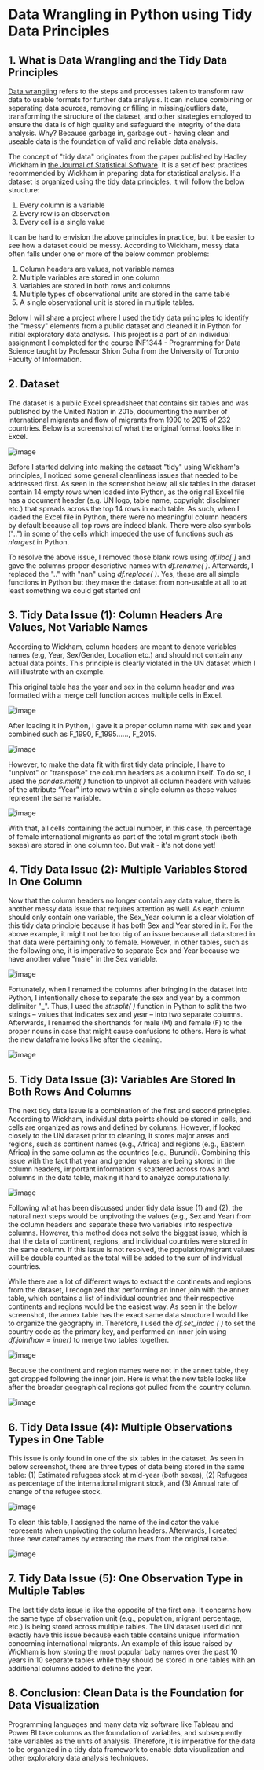 # Data Wrangling in Python using Tidy Data Principles

## 1. What is Data Wrangling and the Tidy Data Principles

[Data wrangling](https://online.hbs.edu/blog/post/data-wrangling) refers to the steps and processes taken to transform raw data to usable formats for further data analysis. It can include combining or seperating data sources, removing or filling in missing/outliers data, transforming the structure of the dataset, and other strategies employed to ensure the data is of high quality and safeguard the integrity of the data analysis. Why? Because garbage in, garbage out - having clean and useable data is the foundation of valid and reliable data analysis. 

The concept of "tidy data" originates from the paper published by Hadley Wickham in [the Journal of Statistical Software](https://vita.had.co.nz/papers/tidy-data.pdf). It is a set of best practices recommended by Wickham in preparing data for statistical analysis. If a dataset is organized using the tidy data principles, it will follow the below structure: 

1. Every column is a variable
2. Every row is an observation
3. Every cell is a single value

It can be hard to envision the above principles in practice, but it be easier to see how a dataset could be messy. According to Wickham, messy data often falls under one or more of the below common problems: 
1. Column headers are values, not variable names
2. Multiple variables are stored in one column
3. Variables are stored in both rows and columns
4. Multiple types of observational units are stored in the same table
5. A single observational unit is stored in multiple tables.

Below I will share a project where I used the tidy data principles to identify the "messy" elements from a public dataset and cleaned it in Python for initial exploratory data analysis. This project is a part of an individual assignment I completed for the course INF1344 - Programming for Data Science taught by Professor Shion Guha from the University of Toronto Faculty of Information.

## 2. Dataset
The dataset is a public Excel spreadsheet that contains six tables and was published by the United Nation in 2015, documenting the number of international migrants and flow of migrants from 1990 to 2015 of 232 countries. Below is a screenshot of what the original format looks like in Excel. 

![image](https://github.com/teresalau/Data-Wrangling-in-Python/assets/113483358/835c1384-95f9-4eda-a4c0-e6e6947dc70c)

Before I started delving into making the dataset "tidy" using Wickham's principles, I noticed some general cleanliness issues that needed to be addressed first. As seen in the screenshot below, all six tables in the dataset contain 14 empty rows when loaded into Python, as the original Excel file has a document header (e.g. UN logo, table name, copyright disclaimer etc.) that spreads across the top 14 rows in each table. As such, when I loaded the Excel file in Python, there were no meaningful column headers by default because all top rows are indeed blank. There were also symbols ("..") in some of the cells which impeded the use of functions such as *nlargest* in Python. 

To resolve the above issue, I removed those blank rows using *df.iloc[ ]* and gave the columns proper descriptive names with *df.rename( )*. Afterwards, I replaced the ".." with "nan" using *df.replace( )*. Yes, these are all simple functions in Python but they make the dataset from non-usable at all to at least something we could get started on!

## 3. Tidy Data Issue (1): Column Headers Are Values, Not Variable Names 
According to Wickham, column headers are meant to denote variables names (e.g, Year, Sex/Gender, Location etc.) and should not contain any actual data points. This principle is clearly violated in the UN dataset which I will illustrate with an example. 

This original table has the year and sex in the column header and was formatted with a merge cell function across multiple cells in Excel. 

![image](https://github.com/teresalau/Data-Wrangling-in-Python/assets/113483358/901c2e9c-af38-4833-a54d-8ff4beb4b462)

After loading it in Python, I gave it a proper column name with sex and year combined such as F_1990, F_1995......, F_2015. 

![image](https://github.com/teresalau/Data-Wrangling-in-Python/assets/113483358/5c3d5cdf-593d-46a9-8715-14ae13e32d34)

However, to make the data fit with first tidy data principle, I have to "unpivot" or "transpose" the column headers as a column itself. To do so, I used the *pandas.melt( )* function to unpivot all column headers with values of the attribute “Year” into rows within a single column as these values represent the same variable. 

![image](https://github.com/teresalau/Data-Wrangling-in-Python/assets/113483358/6448f5de-01fc-4f7e-a656-c3f2a74e272b)

With that, all cells containing the actual number, in this case, th percentage of female international migrants as part of the total migrant stock (both sexes) are stored in one column too. But wait - it's not done yet! 

## 4. Tidy Data Issue (2): Multiple Variables Stored In One Column
Now that the column headers no longer contain any data value, there is another messy data issue that requires attention as well. As each column should only contain one variable, the Sex_Year column is a clear violation of this tidy data principle because it has both Sex and Year stored in it. For the above example, it might not be too big of an issue because all data stored in that data were pertaining only to female. However, in other tables, such as the following one, it is imperative to separate Sex and Year because we have another value "male" in the Sex variable. 

![image](https://github.com/teresalau/Data-Wrangling-in-Python/assets/113483358/0a78d797-f632-48b6-8055-387fc63487c0)

Fortunately, when I renamed the columns after bringing in the dataset into Python, I intentionally chose to separate the sex and year by a common delimiter "_". Thus, I used the *str.split( )* function in Python to split the two strings – values that indicates sex and year – into two separate columns. Afterwards, I renamed the shorthands for male (M) and female (F) to the proper nouns in case that might cause confusions to others. Here is what the new dataframe looks like after the cleaning. 

![image](https://github.com/teresalau/Data-Wrangling-in-Python/assets/113483358/8ba28a17-49f9-4760-b85a-c0f17cbd7fa9)

## 5. Tidy Data Issue (3): Variables Are Stored In Both Rows And Columns 
The next tidy data issue is a combination of the first and second principles. According to Wickham, individual data points should be stored in cells, and cells are organized as rows and defined by columns. However, if looked closely to the UN dataset prior to cleaning, it stores major areas and regions, such as continent names (e.g., Africa) and regions (e.g., Eastern Africa) in the same column as the countries (e.g., Burundi). Combining this issue with the fact that year and gender values are being stored in the column headers, important information is scattered across rows and columns in the data table, making it hard to analyze computationally. 

![image](https://github.com/teresalau/Data-Wrangling-in-Python/assets/113483358/f615e674-a533-47ff-a785-b9d58395d029)

Following what has been discussed under tidy data issue (1) and (2), the natural next steps would be unpivoting the values (e.g., Sex and Year) from the column headers and separate these two variables into respective columns. However, this method does not solve the biggest issue, which is that the data of continent, regions, and individual countries were stored in the same column. If this issue is not resolved, the population/migrant values will be double counted as the total will be added to the sum of individual countries.

While there are a lot of different ways to extract the continents and regions from the dataset, I recognized that performing an inner join with the annex table, which contains a list of individual countries and their respective continents and regions would be the easiest way. As seen in the below screenshot, the annex table has the exact same data structure I would like to organize the geography in. Therefore, I used the *df.set_indec ( )* to set the country code as the primary key, and performed an inner join using *df.join(how = inner)* to merge two tables together. 

![image](https://github.com/teresalau/Data-Wrangling-in-Python/assets/113483358/87ce482c-694e-4cb6-82c7-d1dd85b7d051)

Because the continent and region names were not in the annex table, they got dropped following the inner join. Here is what the new table looks like after the broader geographical regions got pulled from the country column. 

![image](https://github.com/teresalau/Data-Wrangling-in-Python/assets/113483358/695737d4-ed11-4a85-8dc1-a81780d8bca4)

## 6. Tidy Data Issue (4): Multiple Observations Types in One Table
This issue is only found in one of the six tables in the dataset. As seen in below screenshot, there are three types of data being stored in the same table: (1) Estimated refugees stock at mid-year (both sexes), (2) Refugees as percentage of the international migrant stock, and (3) Annual rate of change of the refugee stock. 

![image](https://github.com/teresalau/Data-Wrangling-in-Python/assets/113483358/ced10dbc-3224-4f46-b24c-9aaf0abb735a)

To clean this table, I assigned the name of the indicator the value represents when unpivoting the column headers. Afterwards, I created three new dataframes by extracting the rows from the original table.

![image](https://github.com/teresalau/Data-Wrangling-in-Python/assets/113483358/5234e4d9-dcc2-49f9-a17a-99e51d1095d8)

## 7. Tidy Data Issue (5): One Observation Type in Multiple Tables
The last tidy data issue is like the opposite of the first one. It concerns how the same type of observation unit (e.g., population, migrant percentage, etc.) is being stored across multiple tables. The UN dataset used did not exactly have this issue because each table contains unique information concerning international migrants. An example of this issue raised by Wickham is how storing the most popular baby names over the past 10 years in 10 separate tables while they should be stored in one tables with an additional columns added to define the year. 

## 8. Conclusion: Clean Data is the Foundation for Data Visualization
Programming languages and many data viz software like Tableau and Power BI take columns as the foundation of variables, and subsequently take variables as the units of analysis. Therefore, it is imperative for the data to be organized in a tidy data framework to enable data visualization and other exploratory data analysis techniques.
